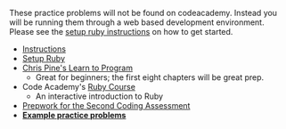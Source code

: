 These practice problems will not be found on codeacademy. Instead you
will be running them through a web based development environment. Please
see the [setup ruby instructions][setup] on how to get started.

* [Instructions][instructions]
* [Setup Ruby][setup]
* [Chris Pine's Learn to Program][chris-pine]
    * Great for beginners; the first eight chapters will be great prep.
* Code Academy's [Ruby Course][codecademy]
    * An interactive introduction to Ruby
* [Prepwork for the Second Coding Assessment][second-assessment-prepwork]
* **[Example practice problems][practice-problems]**

[instructions]: ./instructions
[setup]: ../coding-test-1/setup
[chris-pine]: https://pine.fm/LearnToProgram/
[codecademy]: https://www.codecademy.com/learn/ruby
[second-assessment-prepwork]: https://app-academy.gitbooks.io/prep-step-2/content/
[practice-problems]: ./practice-problems
